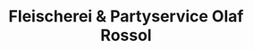 ---
title: "Fleischerei & Partyservice Olaf Rossol"
url: /bremen/fleischerei-und-partyservice-olaf-rossol/
shop: Metzgerei
---
